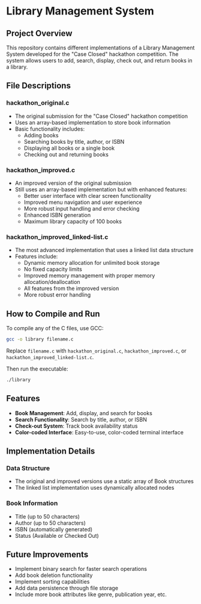 # Library Management System

## Project Overview
This repository contains different implementations of a Library Management System developed for the "Case Closed" hackathon competition. The system allows users to add, search, display, check out, and return books in a library.

## File Descriptions

### hackathon_original.c
- The original submission for the "Case Closed" hackathon competition
- Uses an array-based implementation to store book information
- Basic functionality includes:
  - Adding books
  - Searching books by title, author, or ISBN
  - Displaying all books or a single book
  - Checking out and returning books

### hackathon_improved.c
- An improved version of the original submission
- Still uses an array-based implementation but with enhanced features:
  - Better user interface with clear screen functionality
  - Improved menu navigation and user experience
  - More robust input handling and error checking
  - Enhanced ISBN generation
  - Maximum library capacity of 100 books

### hackathon_improved_linked-list.c
- The most advanced implementation that uses a linked list data structure
- Features include:
  - Dynamic memory allocation for unlimited book storage
  - No fixed capacity limits
  - Improved memory management with proper memory allocation/deallocation
  - All features from the improved version
  - More robust error handling

## How to Compile and Run

To compile any of the C files, use GCC:

```bash
gcc -o library filename.c
```

Replace `filename.c` with `hackathon_original.c`, `hackathon_improved.c`, or `hackathon_improved_linked-list.c`.

Then run the executable:

```bash
./library
```

## Features

- **Book Management**: Add, display, and search for books
- **Search Functionality**: Search by title, author, or ISBN
- **Check-out System**: Track book availability status
- **Color-coded Interface**: Easy-to-use, color-coded terminal interface

## Implementation Details

### Data Structure
- The original and improved versions use a static array of Book structures
- The linked list implementation uses dynamically allocated nodes

### Book Information
- Title (up to 50 characters)
- Author (up to 50 characters)
- ISBN (automatically generated)
- Status (Available or Checked Out)

## Future Improvements
- Implement binary search for faster search operations
- Add book deletion functionality
- Implement sorting capabilities
- Add data persistence through file storage
- Include more book attributes like genre, publication year, etc.